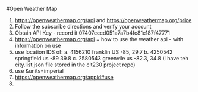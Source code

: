 #Open Weather Map

1. https://openweathermap.org/api and https://openweathermap.org/price
2. Follow the subscribe directions and verify your account
3. Obtain API Key - record it 07407eccd051a7a7b4fc81e187f47771
4. https://openweathermap.org/api = how to use the weather api - with information on use
5. use location IDS of:
  a. 4156210  franklin US -85, 29.7
  b. 4250542  springfield us  -89  39.8
  c. 2580543  greenvile  us  -82.3, 34.8
  (I have teh city.list.json file stored in the cit230 project repo)
6. use  &units=imperial
7. https://openweathermap.org/appid#use
8. 
